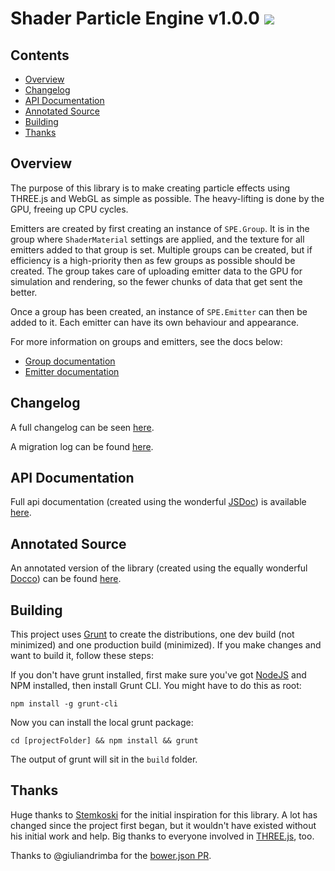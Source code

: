 Shader Particle Engine v1.0.0 ![](https://travis-ci.org/squarefeet/ShaderParticleEngine.svg?branch=dev)
=============================

Contents
--------
* [Overview](#overview)
* [Changelog](#changelog)
* [API Documentation](#api-documentation)
* [Annotated Source](#annotated-source)
* [Building](#building)
* [Thanks](#thanks)


Overview
--------
The purpose of this library is to make creating particle effects using THREE.js and WebGL as simple as possible. The heavy-lifting is done by the GPU, freeing up CPU cycles.

Emitters are created by first creating an instance of `SPE.Group`. It is in the group where `ShaderMaterial` settings are applied, and the texture for all emitters added to that group is set. Multiple groups can be created, but if efficiency is a high-priority then as few groups as possible should be created. The group takes care of uploading emitter data to the GPU for simulation and rendering, so the fewer chunks of data that get sent the better.

Once a group has been created, an instance of `SPE.Emitter` can then be added to it. Each emitter can have its own behaviour and appearance.


For more information on groups and emitters, see the docs below:

* [Group documentation](./docs/SPE.Group.md)
* [Emitter documentation](./docs/SPE.Emitter.md)



Changelog
---------
A full changelog can be seen [here](./docs/ChangeLog.md).

A migration log can be found [here](./docs/MigrationLog.md).



API Documentation
--------------------
Full api documentation (created using the wonderful [JSDoc](http://usejsdoc.org/)) is available [here](./docs/api/index.html).



Annotated Source
--------------------
An annotated version of the library (created using the equally wonderful [Docco](https://jashkenas.github.io/docco/)) can be found [here](./docs/source/index.html).



Building
--------
This project uses [Grunt](http://gruntjs.com/) to create the distributions, one dev build (not minimized) and one production build (minimized). If you make changes and want to build it, follow these steps:

If you don't have grunt installed, first make sure you've got [NodeJS](http://nodejs.org/) and NPM installed, then install Grunt CLI. You might have to do this as root:

```npm install -g grunt-cli```

Now you can install the local grunt package:

```cd [projectFolder] && npm install && grunt```

The output of grunt will sit in the `build` folder.


Thanks
------
Huge thanks to [Stemkoski](http://stemkoski.github.io/Three.js/) for the initial inspiration for this library. A lot has changed since the project first began, but it wouldn't have existed without his initial work and help. Big thanks to everyone involved in [THREE.js](https://github.com/mrdoob/three.js), too.

Thanks to @giuliandrimba for the [bower.json PR](https://github.com/squarefeet/ShaderParticleEngine/pull/76).